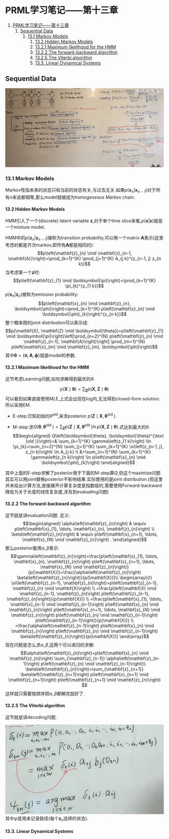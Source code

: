 <!--
 * @Author: ZhangLei mathcoder.zl@gmail.com
 * @Date: 2021-05-27 16:26:54
 * @LastEditors: ZhangLei mathcoder.zl@gmail.com
 * @LastEditTime: 2021-05-28 20:44:52
-->

# PRML学习笔记——第十三章

1. [PRML学习笔记——第十三章](#prml学习笔记第十三章)
   1. [Sequential Data](#sequential-data)
      1. [13.1 Markov Models](#131-markov-models)
         1. [13.2 Hidden Markov Models](#132-hidden-markov-models)
         2. [13.2.1 Maximum likelihood for the HMM](#1321-maximum-likelihood-for-the-hmm)
         3. [13.2.2 The forward-backward algorithm](#1322-the-forward-backward-algorithm)
         4. [13.2.5 The Viterbi algorithm](#1325-the-viterbi-algorithm)
         5. [13.3. Linear Dynamical Systems](#133-linear-dynamical-systems)

## Sequential Data

![](./assets/figure13.1.png)

### 13.1 Markov Models

Markov性指未来的状态只和当前的状态有关,与过去无关.如果$p(\mathbf{x}_n|\mathbf{x}_{n-1})$对于所有$n$来说都相等,那么model就被成为*homogeneous* Markov chain.

#### 13.2 Hidden Markov Models

HMM引入了一个(discrete) latent variable $\mathbf{z}$,对于单个time slice来看,$p(\mathbf{x}|\mathbf{z})$就是一个mixture model.

HMM中的$p(\mathbf{z}_n|\mathbf{z}_{n-1})$被称为transition probability,可以用一个matrix $\mathbf{A}$表示(这里考虑的都是齐次markov,即所有$\mathbf{A}$都是相同的):
$$p\left(\mathbf{z}_{n} \mid \mathbf{z}_{n-1, \mathbf{A}}\right)=\prod_{k=1}^{K} \prod_{j=1}^{K} A_{j k}^{z_{n-1, j} z_{n k}}$$
当考虑第一个$\mathbf{z}$时:
$$p\left(\mathbf{z}_{1} \mid \boldsymbol{\pi}\right)=\prod_{k=1}^{K} \pi_{k}^{z_{1 k}}$$
$p(\mathbf{x}_n|\mathbf{z}_n)$被称为emission probability:
$$p\left(\mathbf{x}_{n} \mid \mathbf{z}_{n}, \boldsymbol{\phi}\right)=\prod_{k=1}^{K} p\left(\mathbf{x}_{n} \mid \boldsymbol{\phi}_{k}\right)^{z_{n k}}$$
整个概率图的joint distribution可以表示成:
$$p(\mathbf{X}, \mathbf{Z} \mid \boldsymbol{\theta})=p\left(\mathbf{z}_{1} \mid \boldsymbol{\pi}\right)\left[\prod_{n=2}^{N} p\left(\mathbf{z}_{n} \mid \mathbf{z}_{n-1}, \mathbf{A}\right)\right] \prod_{m=1}^{N} p\left(\mathbf{x}_{m} \mid \mathbf{z}_{m}, \boldsymbol{\phi}\right)$$
其中$\boldsymbol{\theta}=\{\boldsymbol{\pi}, \mathbf{A}, \boldsymbol{\phi}\}$就是model的参数.

#### 13.2.1 Maximum likelihood for the HMM

这节考虑Learning问题,如何求解得到最优的$\theta$.

$$p(\mathbf{X} \mid \boldsymbol{\theta})=\sum_{\mathbf{Z}} p(\mathbf{X}, \mathbf{Z} \mid \boldsymbol{\theta})$$
可以看到如果直接使用MLE,上式会出现在log内,无法得到closed-form solution.所以采用EM.

- E-step:已知初始的$\theta^{old}$,来求posterior $p\left(\mathbf{Z} \mid \mathbf{X}, \boldsymbol{\theta}^{\text {old }}\right)$.

- M-step:求$Q\left(\boldsymbol{\theta}, \boldsymbol{\theta}^{\text {old }}\right)=\sum_{\mathbf{Z}} p\left(\mathbf{Z} \mid \mathbf{X}, \boldsymbol{\theta}^{\text {old }}\right) \ln p(\mathbf{X}, \mathbf{Z} \mid \boldsymbol{\theta}) .$式达到最大的$\theta$.
  $$\begin{aligned}
    Q\left(\boldsymbol{\theta}, \boldsymbol{\theta}^{\text {old }}\right)=& \sum_{k=1}^{K} \gamma\left(z_{1 k}\right) \ln \pi_{k}+\sum_{n=2}^{N} \sum_{j=1}^{K} \sum_{k=1}^{K} \xi\left(z_{n-1, j}, z_{n k}\right) \ln A_{j k} \\
    &+\sum_{n=1}^{N} \sum_{k=1}^{K} \gamma\left(z_{n k}\right) \ln p\left(\mathbf{x}_{n} \mid \boldsymbol{\phi}_{k}\right)
    \end{aligned}$$

其中上面的E-step求解了posterior用于下面的M-step算$Q$,但这个maximize问题其实可以用joint替换posterior不影响结果.实际使用的是joint distribution.(但这里并未给出计算方法,直接展开计算复杂度是指数级的,需要使用Forward-backward降低为关于长度的线性复杂度,涉及到evaluating问题)

#### 13.2.2 The forward-backward algorithm

这节就是讲evaluation问题.
定义:
$$\begin{aligned}
\alpha\left(\mathbf{z}_{n}\right) & \equiv p\left(\mathbf{x}_{1}, \ldots, \mathbf{x}_{n}, \mathbf{z}_{n}\right) \\
\beta\left(\mathbf{z}_{n}\right) & \equiv p\left(\mathbf{x}_{n+1}, \ldots, \mathbf{x}_{N} \mid \mathbf{z}_{n}\right) .
\end{aligned}$$
那么posterior能用$\alpha,\beta$表示:
$$\gamma\left(\mathbf{z}_{n}\right)=\frac{p\left(\mathbf{x}_{1}, \ldots, \mathbf{x}_{n}, \mathbf{z}_{n}\right) p\left(\mathbf{x}_{n+1}, \ldots, \mathbf{x}_{N} \mid \mathbf{z}_{n}\right)}{p(\mathbf{X})}=\frac{\alpha\left(\mathbf{z}_{n}\right) \beta\left(\mathbf{z}_{n}\right)}{p(\mathbf{X})}\\
\begin{array}{l}
\xi\left(\mathbf{z}_{n-1}, \mathbf{z}_{n}\right)=p\left(\mathbf{z}_{n-1}, \mathbf{z}_{n} \mid \mathbf{X}\right) \\
=\frac{p\left(\mathbf{X} \mid \mathbf{z}_{n-1}, \mathbf{z}_{n}\right) p\left(\mathbf{z}_{n-1}, \mathbf{z}_{n}\right)}{p(\mathbf{X})} \\
=\frac{p\left(\mathbf{x}_{1}, \ldots, \mathbf{x}_{n-1} \mid \mathbf{z}_{n-1}\right) p\left(\mathbf{x}_{n} \mid \mathbf{z}_{n}\right) p\left(\mathbf{x}_{n+1}, \ldots, \mathbf{x}_{N} \mid \mathbf{z}_{n}\right) p\left(\mathbf{z}_{n} \mid \mathbf{z}_{n-1}\right) p\left(\mathbf{z}_{n-1}\right)}{p(\mathbf{X})} \\
=\frac{\alpha\left(\mathbf{z}_{n-1}\right) p\left(\mathbf{x}_{n} \mid \mathbf{z}_{n}\right) p\left(\mathbf{z}_{n} \mid \mathbf{z}_{n-1}\right) \beta\left(\mathbf{z}_{n}\right)}{p(\mathbf{X})}
\end{array}$$
现在问题是怎么求$\alpha,\beta$,这两个可以递归的求解:
$$\alpha\left(\mathbf{z}_{n}\right)=p\left(\mathbf{x}_{n} \mid \mathbf{z}_{n}\right) \sum_{\mathbf{z}_{n-1}} \alpha\left(\mathbf{z}_{n-1}\right) p\left(\mathbf{z}_{n} \mid \mathbf{z}_{n-1}\right)\\
\beta\left(\mathbf{z}_{n}\right)=\sum_{\mathbf{z}_{n+1}} \beta\left(\mathbf{z}_{n+1}\right) p\left(\mathbf{x}_{n+1} \mid \mathbf{z}_{n+1}\right) p\left(\mathbf{z}_{n+1} \mid \mathbf{z}_{n}\right)
$$
这样就只需要按顺序把$\alpha,\beta$都解完就好了.

#### 13.2.5 The Viterbi algorithm

这节就是讲decoding问题.

![](./assets/figure13.3.png)
其中$\psi$是用来记录路径(每个$\mathbf{z}_n$选择的状态).

#### 13.3. Linear Dynamical Systems

